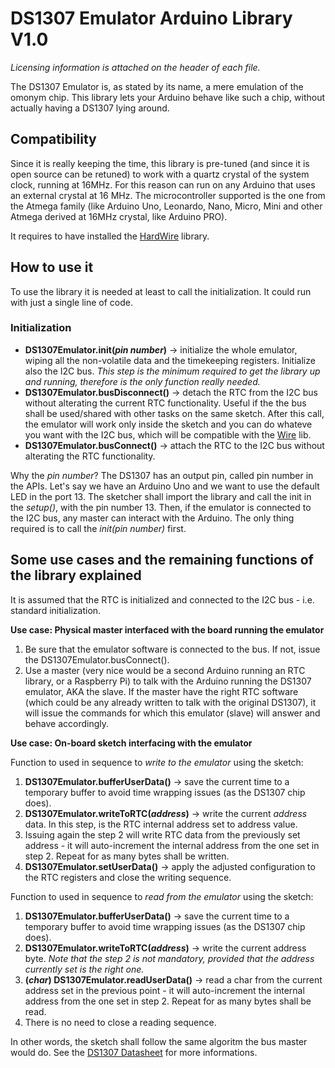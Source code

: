 # DS1307 Emulator Arduino Library V1.0
*Licensing information is attached on the header of each file.*

The DS1307 Emulator is, as stated by its name, a mere emulation of the omonym chip. This library lets your Arduino behave like such a chip, without actually having a DS1307 lying around. 

## Compatibility
Since it is really keeping the time, this library is pre-tuned (and since it is open source can be retuned) to work with a quartz crystal of the system clock, running at 16MHz. For this reason can run on any Arduino that uses an external crystal at 16 MHz. The microcontroller supported is the one from the Atmega family (like Arduino Uno, Leonardo, Nano, Micro, Mini and other Atmega derived at 16MHz crystal, like Arduino PRO).

It requires to have installed the [HardWire](http://www.arduinolibraries.info/libraries/hard-wire) library.

## How to use it
To use the library it is needed at least to call the initialization. It could run with just a single line of code.

### Initialization

  - **DS1307Emulator.init(*pin number*)** -> initialize the whole emulator, wiping all the non-volatile data and the timekeeping registers. Initialize also the I2C bus. *This step is the minimum required to get the library up and running, therefore is the only function really needed.*
  - **DS1307Emulator.busDisconnect()** -> detach the RTC from the I2C bus without alterating the current RTC functionality. Useful if the the bus shall be used/shared with other tasks on the same sketch. After this call, the emulator will work only inside the sketch and you can do whateve you want with the I2C bus, which will be compatible with the [Wire](https://www.arduino.cc/en/Reference/Wire) lib.
  - **DS1307Emulator.busConnect()** -> attach the RTC to the I2C bus without alterating the RTC functionality.
  
Why the *pin number*? The DS1307 has an output pin, called pin number in the APIs. Let's say we have an Arduino Uno and we want to use the default LED in the port 13. The sketcher shall import the library and call the init in the *setup()*, with the pin number 13. Then, if the emulator is connected to the I2C bus, any master can interact with the Arduino. The only thing required is to call the *init(pin number)* first.

## Some use cases and the remaining functions of the library explained

It is assumed that the RTC is initialized and connected to the I2C bus - i.e. standard initialization.

**Use case: Physical master interfaced with the board running the emulator**

  1. Be sure that the emulator software is connected to the bus. If not, issue the DS1307Emulator.busConnect().
  2. Use a master (very nice would be a second Arduino running an RTC library, or a Raspberry Pi) to talk with the Arduino running the DS1307 emulator, AKA the slave. If the master have the right RTC software (which could be any already written to talk with the original DS1307), it will issue the commands for which this emulator (slave) will answer and behave accordingly.
  
**Use case: On-board sketch interfacing with the emulator**

Function to used in sequence to *write to the emulator* using the sketch:

  1. **DS1307Emulator.bufferUserData()** -> save the current time to a temporary buffer to avoid time wrapping issues (as the DS1307 chip does).
  2. **DS1307Emulator.writeToRTC(*address*)** -> write the current *address* data. In this step, is the RTC internal address set to address value. 
  3. Issuing again the step 2 will write RTC data from the previously set address - it will auto-increment the internal address from the one set in step 2. Repeat for as many bytes shall be written.
  4. **DS1307Emulator.setUserData()** -> apply the adjusted configuration to the RTC registers and close the writing sequence.
 
Function to used in sequence to *read from the emulator* using the sketch:

  1. **DS1307Emulator.bufferUserData()** -> save the current time to a temporary     buffer to avoid time wrapping issues (as the DS1307 chip does).
  2. **DS1307Emulator.writeToRTC(*address*)** -> write the current address byte. *Note that the step 2 is not mandatory, provided that the address currently set is the right one.*
  3. **(*char*) DS1307Emulator.readUserData()** -> read a char from the current address set in the previous point - it will auto-increment the internal address from the one set in step 2. Repeat for as many bytes shall be read.
  4. There is no need to close a reading sequence.

In other words, the sketch shall follow the same algoritm the bus master would do. See the [DS1307 Datasheet](https://www.maximintegrated.com/en/products/digital/real-time-clocks/DS1307.html) for more informations.

  
